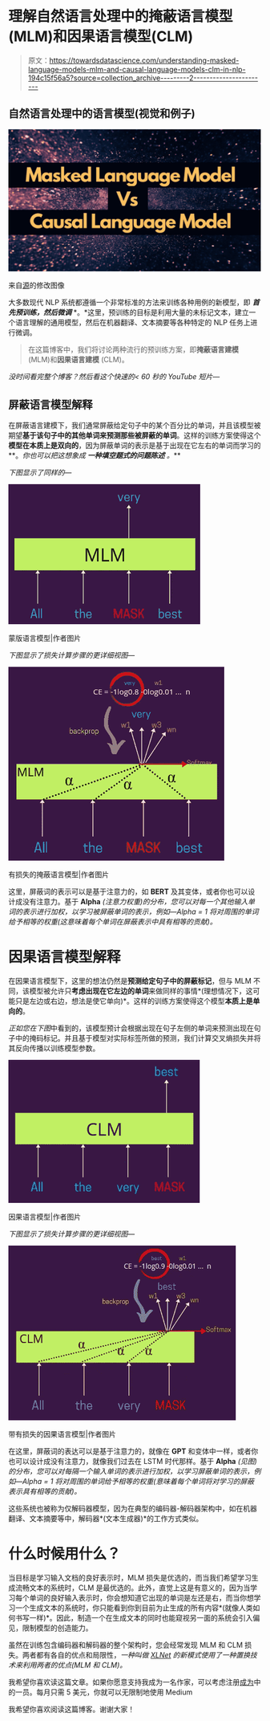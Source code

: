 # 理解自然语言处理中的掩蔽语言模型(MLM)和因果语言模型(CLM)

> 原文：<https://towardsdatascience.com/understanding-masked-language-models-mlm-and-causal-language-models-clm-in-nlp-194c15f56a5?source=collection_archive---------2----------------------->

## 自然语言处理中的语言模型(视觉和例子)

![](img/657d9d43355bf7f95ac1cde98a1f6bf5.png)

来自[源](https://unsplash.com/photos/W8KTS-mhFUE)的修改图像

大多数现代 NLP 系统都遵循一个非常标准的方法来训练各种用例的新模型，即 ***首先预训练，然后微调*** *。*这里，预训练的目标是利用大量的未标记文本，建立一个语言理解的通用模型，然后在机器翻译、文本摘要等各种特定的 NLP 任务上进行微调。

> 在这篇博客中，我们将讨论两种流行的预训练方案，即**掩蔽语言建模** (MLM)和**因果语言建模** (CLM)。

*没时间看完整个博客？然后看这个快速的< 60 秒的 YouTube 短片—*

## **屏蔽语言模型解释**

在屏蔽语言建模下，我们通常屏蔽给定句子中的某个百分比的单词，并且该模型被期望**基于该句子中的其他单词来预测那些被屏蔽的单词**。这样的训练方案使得这个**模型在本质上是双向的**，因为屏蔽单词的表示是基于出现在它左右的单词而学习的**。*你也可以把这想象成* ***一种填空题式的问题陈述*** *。***

*下图显示了同样的—*

![](img/58218ae9bca1dbe8af6bd87fa277b97c.png)

蒙版语言模型|作者图片

*下图显示了损失计算步骤的更详细视图—*

![](img/1b167559f28cd23a3a1ac5b4414a3719.png)

有损失的掩蔽语言模型|作者图片

这里，屏蔽词的表示可以是基于注意力的，如 **BERT** 及其变体，或者你也可以设计成没有注意力。基于 **Alpha** *(注意力权重)*的分布，您可以对每一个其他输入单词的表示进行加权，以学习被屏蔽单词的表示，例如*—Alpha = 1 将对周围的单词给予相等的权重(这意味着每个单词在屏蔽表示中具有相等的贡献)。*

# 因果语言模型解释

在因果语言模型下，这里的想法仍然是**预测给定句子中的屏蔽标记**，但与 MLM 不同，该模型被允许只**考虑出现在它左边的单词**来做同样的事情*(理想情况下，这可能只是左边或右边，想法是使它单向)*。这样的训练方案使得这个模型**本质上是单向的**。

*正如您在下图*中看到的，该模型预计会根据出现在句子左侧的单词来预测出现在句子中的掩码标记。并且基于模型对实际标签所做的预测，我们计算交叉熵损失并将其反向传播以训练模型参数。

![](img/e14a8f293a3c43837d4b4823c8a2c722.png)

因果语言模型|作者图片

*下图显示了损失计算步骤的更详细视图—*

![](img/918d5b7a591e274abfb2b4212dba2c89.png)

带有损失的因果语言模型|作者图片

在这里，屏蔽词的表达可以是基于注意力的，就像在 **GPT** 和变体中一样，或者你也可以设计成没有注意力，就像我们过去在 LSTM 时代那样。基于 **Alpha** *(见图)*的分布，您可以对每隔一个输入单词的表示进行加权，以学习屏蔽单词的表示，例如*—Alpha = 1 将对周围的单词给予相等的权重(意味着每个单词将对学习的屏蔽表示具有相等的贡献)。*

这些系统也被称为仅解码器模型，因为在典型的编码器-解码器架构中，如在机器翻译、文本摘要等中，解码器*(文本生成器)*的工作方式类似。

# 什么时候用什么？

当目标是学习输入文档的良好表示时，MLM 损失是优选的，而当我们希望学习生成流畅文本的系统时，CLM 是最优选的。此外，直觉上这是有意义的，因为当学习每个单词的良好输入表示时，你会想知道它出现的单词是左还是右，而当你想学习一个生成文本的系统时，你只能看到你到目前为止生成的所有内容*(就像人类如何书写一样)*。因此，制造一个在生成文本的同时也能窥视另一面的系统会引入偏见，限制模型的创造能力。

虽然在训练包含编码器和解码器的整个架构时，您会经常发现 MLM 和 CLM 损失。两者都有各自的优点和局限性，*一种叫做* [*XLNet*](https://arxiv.org/abs/1906.08237) *的新模式使用了一种置换技术来利用两者的优点(MLM 和 CLM)。*

我希望你喜欢读这篇文章。如果你愿意支持我成为一名作家，可以考虑注册[成为](https://prakhar-mishra.medium.com/membership)中的一员。每月只需 5 美元，你就可以无限制地使用 Medium

我希望你喜欢阅读这篇博客。谢谢大家！